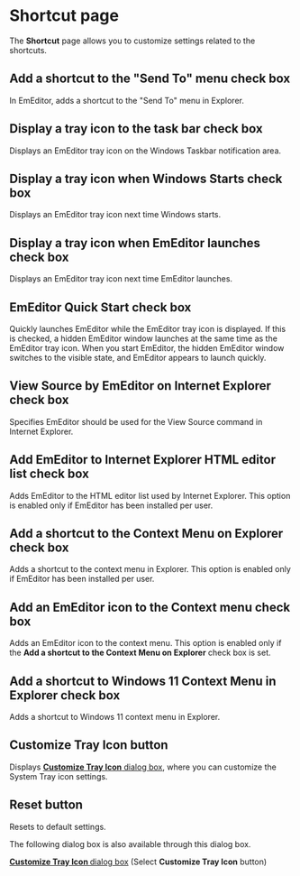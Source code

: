 # Shortcut page

The **Shortcut** page allows you to customize settings related to the shortcuts.

## Add a shortcut to the "Send To" menu check box

In EmEditor, adds a shortcut to the "Send To" menu in Explorer.

## Display a tray icon to the task bar check box

Displays an EmEditor tray icon on the Windows Taskbar notification area.

## Display a tray icon when Windows Starts check box

Displays an EmEditor tray icon next time Windows starts.

## Display a tray icon when EmEditor launches check box

Displays an EmEditor tray icon next time EmEditor launches.

## EmEditor Quick Start check box

Quickly launches EmEditor while the EmEditor tray icon is displayed. If this is checked, a hidden EmEditor window launches at the same time as the EmEditor tray icon. When you start EmEditor, the hidden EmEditor window switches to the visible
state, and EmEditor appears to launch quickly.

## View Source by EmEditor on Internet Explorer check box

Specifies EmEditor should be used for the View Source command in Internet Explorer.

## Add EmEditor to Internet Explorer HTML editor list check box

Adds EmEditor to the HTML editor list used by Internet Explorer. This option is enabled only if EmEditor has been installed per user.

## Add a shortcut to the Context Menu on Explorer check box

Adds a shortcut to the context menu in Explorer. This option is enabled only if EmEditor has been installed per user.

## Add an EmEditor icon to the Context menu check box

Adds an EmEditor icon to the context menu. This option is enabled only if the **Add a shortcut to the Context Menu on Explorer** check box is set.

## Add a shortcut to Windows 11 Context Menu in Explorer check box

Adds a shortcut to Windows 11 context menu in Explorer. 

## Customize Tray Icon button

Displays [**Customize Tray Icon** dialog box](../../tray/index), where you can customize the System Tray icon settings.

## Reset button

Resets to default settings.

The following dialog box is also available through this dialog box.

<a href="../../tray/index.html"><b>Customize Tray Icon </b>dialog box</a> (Select
**Customize Tray Icon** button)

